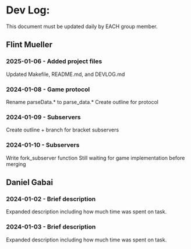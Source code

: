 # Dev Log:

This document must be updated daily by EACH group member.

## Flint Mueller

### 2025-01-06 - Added project files
Updated Makefile, README.md, and DEVLOG.md

### 2024-01-08 - Game protocol
Rename parseData.* to parse_data.*
Create outline for protocol

### 2024-01-09 - Subservers
Create outline + branch for bracket subservers

### 2024-01-10 - Subservers
Write fork_subserver function
Still waiting for game implementation before merging

## Daniel Gabai

### 2024-01-02 - Brief description
Expanded description including how much time was spent on task.

### 2024-01-03 - Brief description
Expanded description including how much time was spent on task.
